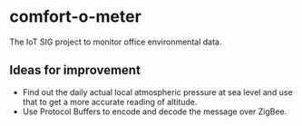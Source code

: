 comfort-o-meter
===============

The IoT SIG project to monitor office environmental data.

Ideas for improvement
---------------------
* Find out the daily actual local atmospheric pressure at sea level and use that to get a more accurate reading of altitude.
* Use Protocol Buffers to encode and decode the message over ZigBee.
